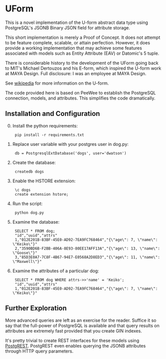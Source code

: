 # UForm

This is a novel implementation of the U-form abstract data type using PostgreSQL's JSONB Binary JSON field for attribute storage.

This short implementation is merely a Proof of Concept. It does not attempt to be feature complete, scalable, or attain perfection. However, it does provide a working implementation that may achieve some features associated with models such as Entity Attribute (EAV) or Datomic's 5 tuple.

There is considerable history to the development of the UForm going back to MIT's Michael Dertouzos and his E-form, which inspired the U-form work at MAYA Design. Full disclosure: I was an employee at MAYA Design.

See [wikipedia](https://en.wikipedia.org/wiki/U-form) for more information on the U-form.

The code provided here is based on PeeWee to establish the PostgreSQL connection, models, and attributes. This simplifies the code dramatically.

## Installation and Configuration

0. Install the python requirements:

        pip install -r requirements.txt
0. Replace user variable with your postgres user in dog.py:

        db = PostgresqlExtDatabase('dogs', user='dwatson')
0. Create the database:

        createdb dogs
0. Enable the HSTORE extension:

        \c dogs
        create extension hstore;
0. Run the script:

        python dog.py
0. Examine the database:

        SELECT * FROM dog;
        "id","uuid","attrs"
        1,"012E201B-83BF-45E0-AD92-7EA9FC768464","{\"age\": 7, \"name\": \"Keiko\"}"
        2,"3590BD6B-F2BB-406A-8E93-80EE17AFF13A","{\"age\": 13, \"name\": \"Goose\"}"
        3,"85D3E0A7-7C8F-4B67-94E7-E0568A2D8ED3","{\"age\": 11, \"name\": \"Maxwell\"}"
0. Examine the attributes of a particular dog:

        SELECT * FROM dog WHERE attrs->>'name' = 'Keiko';
        "id","uuid","attrs"
        1,"012E201B-83BF-45E0-AD92-7EA9FC768464","{\"age\": 7, \"name\": \"Keiko\"}"

## Further Exploration

More advanced queries are left as an exercise for the reader. Suffice it so say that the full-power of PostgreSQL is available and that query results on attributes are extremely fast provided that you create GIN indexes.

It's pretty trivial to create REST interfaces for these models using [PostgREST](http://www.postgrest.com/). PostgREST even enables querying the JSONB attributes through HTTP query parameters.
